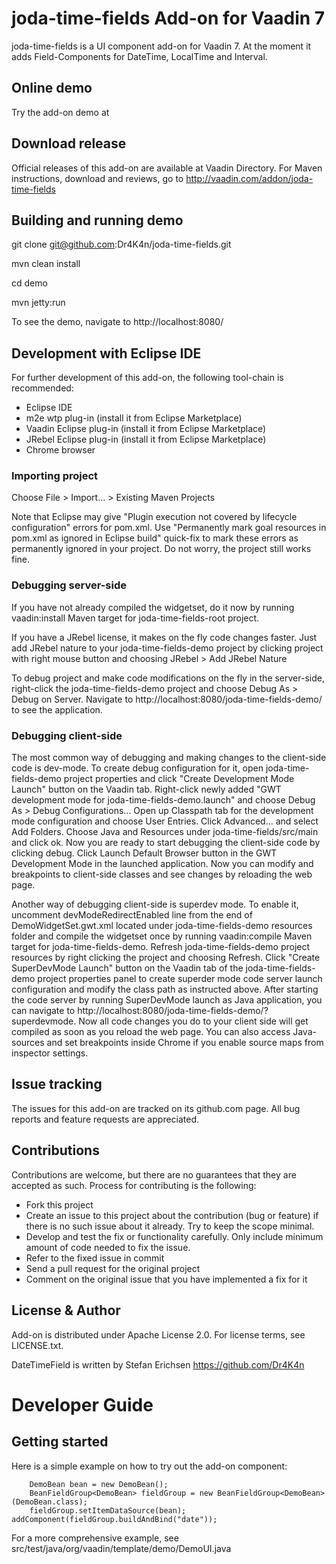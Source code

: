 # joda-time-fields Add-on for Vaadin 7

joda-time-fields is a UI component add-on for Vaadin 7. At the moment it adds Field-Components for DateTime, LocalTime and Interval.

## Online demo

Try the add-on demo at <url of the online demo>

## Download release

Official releases of this add-on are available at Vaadin Directory. For Maven instructions, download and reviews, go to http://vaadin.com/addon/joda-time-fields

## Building and running demo

git clone git@github.com:Dr4K4n/joda-time-fields.git

mvn clean install

cd demo

mvn jetty:run

To see the demo, navigate to http://localhost:8080/

## Development with Eclipse IDE

For further development of this add-on, the following tool-chain is recommended:
- Eclipse IDE
- m2e wtp plug-in (install it from Eclipse Marketplace)
- Vaadin Eclipse plug-in (install it from Eclipse Marketplace)
- JRebel Eclipse plug-in (install it from Eclipse Marketplace)
- Chrome browser

### Importing project

Choose File > Import... > Existing Maven Projects

Note that Eclipse may give "Plugin execution not covered by lifecycle configuration" errors for pom.xml. Use "Permanently mark goal resources in pom.xml as ignored in Eclipse build" quick-fix to mark these errors as permanently ignored in your project. Do not worry, the project still works fine. 

### Debugging server-side

If you have not already compiled the widgetset, do it now by running vaadin:install Maven target for joda-time-fields-root project.

If you have a JRebel license, it makes on the fly code changes faster. Just add JRebel nature to your joda-time-fields-demo project by clicking project with right mouse button and choosing JRebel > Add JRebel Nature

To debug project and make code modifications on the fly in the server-side, right-click the joda-time-fields-demo project and choose Debug As > Debug on Server. Navigate to http://localhost:8080/joda-time-fields-demo/ to see the application.

### Debugging client-side

The most common way of debugging and making changes to the client-side code is dev-mode. To create debug configuration for it, open joda-time-fields-demo project properties and click "Create Development Mode Launch" button on the Vaadin tab. Right-click newly added "GWT development mode for joda-time-fields-demo.launch" and choose Debug As > Debug Configurations... Open up Classpath tab for the development mode configuration and choose User Entries. Click Advanced... and select Add Folders. Choose Java and Resources under joda-time-fields/src/main and click ok. Now you are ready to start debugging the client-side code by clicking debug. Click Launch Default Browser button in the GWT Development Mode in the launched application. Now you can modify and breakpoints to client-side classes and see changes by reloading the web page. 

Another way of debugging client-side is superdev mode. To enable it, uncomment devModeRedirectEnabled line from the end of DemoWidgetSet.gwt.xml located under joda-time-fields-demo resources folder and compile the widgetset once by running vaadin:compile Maven target for joda-time-fields-demo. Refresh joda-time-fields-demo project resources by right clicking the project and choosing Refresh. Click "Create SuperDevMode Launch" button on the Vaadin tab of the joda-time-fields-demo project properties panel to create superder mode code server launch configuration and modify the class path as instructed above. After starting the code server by running SuperDevMode launch as Java application, you can navigate to http://localhost:8080/joda-time-fields-demo/?superdevmode. Now all code changes you do to your client side will get compiled as soon as you reload the web page. You can also access Java-sources and set breakpoints inside Chrome if you enable source maps from inspector settings. 

## Issue tracking

The issues for this add-on are tracked on its github.com page. All bug reports and feature requests are appreciated. 

## Contributions

Contributions are welcome, but there are no guarantees that they are accepted as such. Process for contributing is the following:
- Fork this project
- Create an issue to this project about the contribution (bug or feature) if there is no such issue about it already. Try to keep the scope minimal.
- Develop and test the fix or functionality carefully. Only include minimum amount of code needed to fix the issue.
- Refer to the fixed issue in commit
- Send a pull request for the original project
- Comment on the original issue that you have implemented a fix for it

## License & Author

Add-on is distributed under Apache License 2.0. For license terms, see LICENSE.txt.

DateTimeField is written by Stefan Erichsen <https://github.com/Dr4K4n>

# Developer Guide

## Getting started

Here is a simple example on how to try out the add-on component:

    	DemoBean bean = new DemoBean();
    	BeanFieldGroup<DemoBean> fieldGroup = new BeanFieldGroup<DemoBean>(DemoBean.class);
    	fieldGroup.setItemDataSource(bean);
	addComponent(fieldGroup.buildAndBind("date"));

For a more comprehensive example, see src/test/java/org/vaadin/template/demo/DemoUI.java


